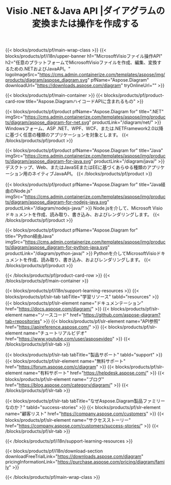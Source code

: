 ﻿---
title: Visio .NET＆Java API |ダイアグラムの変換または操作を作成する 
weight: 10
url: /ja/family
description: MicrosoftVisioがインストールされていない.NETJavaおよびMonoアプリケーションでオープンエディットプリントを作成してVisioファイルを変換するためのDiagramライブラリ
---
{{< blocks/products/pf/main-wrap-class >}}
{{< blocks/products/pf/i18n/upper-banner h1="MicrosoftVisioファイル操作API" h2="任意のプラットフォームでMicrosoftVisioファイルを作成、編集、変換するための.NETおよびJavaAPI。" logoImageSrc="https://cms.admin.containerize.com/templates/aspose/img/products/diagram/aspose_diagram.svg" pfName="Aspose.Diagram" downloadUrl="https://downloads.aspose.com/diagram" tryOnlineUrl="" >}}

{{< blocks/products/pf/main-container >}}
{{< blocks/products/pf/product-card-row title="Aspose.DiagramハイコードAPIに含まれるもの" >}}

{{< blocks/products/pf/product pfName="Aspose.Diagram for" title=".NET" imgSrc="https://cms.admin.containerize.com/templates/aspose/img/products/diagram/aspose_diagram-for-net.svg" productLink="/diagram/net/" >}}
Windowsフォーム、ASP .NET、WPF、WCF、または.NETFramework2.0以降に基づく任意の種類のアプリケーションを対象とします。
{{< /blocks/products/pf/product >}}

{{< blocks/products/pf/product pfName="Aspose.Diagram for" title="Java" imgSrc="https://cms.admin.containerize.com/templates/aspose/img/products/diagram/aspose_diagram-for-java.svg" productLink="/diagram/java/" >}}
デスクトップ、Web、またはJavaSEまたはEEに基づくあらゆる種類のアプリケーション用のネイティブJavaAPI。
{{< /blocks/products/pf/product >}}

{{< blocks/products/pf/product pfName="Aspose.Diagram for" title="Java経由のNode.js" imgSrc="https://cms.admin.containerize.com/templates/aspose/img/products/diagram/aspose_diagram-for-nodejs-java.svg" productLink="/diagram/nodejs-java/" >}}
Node.jsを介して、Microsoft Visioドキュメントを作成、読み取り、書き込み、およびレンダリングします。
{{< /blocks/products/pf/product >}}

{{< blocks/products/pf/product pfName="Aspose.Diagram for" title="Python経由Java" imgSrc="https://cms.admin.containerize.com/templates/aspose/img/products/diagram/aspose_diagram-for-python-java.svg" productLink="/diagram/python-java/" >}}
Pythonを介してMicrosoftVisioドキュメントを作成、読み取り、書き込み、およびレンダリングします。
{{< /blocks/products/pf/product >}}

{{< /blocks/products/pf/product-card-row >}}
{{< /blocks/products/pf/main-container >}}

{{< blocks/products/pf/i18n/support-learning-resources >}}
{{< blocks/products/pf/slr-tab tabTitle="学習リソース" tabId="resources" >}}
{{< blocks/products/pf/slr-element name="ドキュメンテーション" href="https://docs.aspose.com/diagram/" >}}
{{< blocks/products/pf/slr-element name="ソースコード" href="https://github.com/aspose-diagram?tab=repositories" >}}
{{< blocks/products/pf/slr-element name="API参照" href="https://apireference.aspose.com/" >}}
{{< blocks/products/pf/slr-element name="チュートリアルビデオ" href="https://www.youtube.com/user/asposevideo" >}}
{{< /blocks/products/pf/slr-tab >}}

{{< blocks/products/pf/slr-tab tabTitle="製品サポート" tabId="support" >}}
{{< blocks/products/pf/slr-element name="無料サポート" href="https://forum.aspose.com/c/diagram" >}}
{{< blocks/products/pf/slr-element name="有料サポート" href="https://helpdesk.aspose.com/" >}}
{{< blocks/products/pf/slr-element name="ブログ" href="https://blog.aspose.com/category/diagram/" >}}
{{< /blocks/products/pf/slr-tab >}}

{{< blocks/products/pf/slr-tab tabTitle="なぜAspose.Diagram製品ファミリーなのか？" tabId="success-stories" >}}
{{< blocks/products/pf/slr-element name="顧客リスト" href="https://company.aspose.com/customers" >}}
{{< blocks/products/pf/slr-element name="サクセスストーリー" href="https://company.aspose.com/customers/success-stories/" >}}
{{< /blocks/products/pf/slr-tab >}}

{{< /blocks/products/pf/i18n/support-learning-resources >}}

{{< blocks/products/pf/i18n/download-section downloadFreeTrialLink="https://downloads.aspose.com/diagram" pricingInformationLink="https://purchase.aspose.com/pricing/diagram/family" >}}

{{< /blocks/products/pf/main-wrap-class >}}